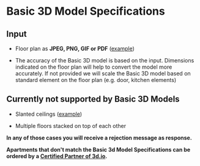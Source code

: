 # Basic 3D Model Specifications



## Input


* Floor plan as **JPEG, PNG, GIF or PDF** ([example](https://storage.3d.io/535e624259ee6b0200000484/2017-08-29_11-14-46_rsBtiq/floorplan.jpg))

* The accuracy of the Basic 3D model is based on the input. Dimensions indicated on the floor plan will help to convert the model more accurately. If not provided we will scale the Basic 3D model based on standard element on the floor plan (e.g. door, kitchen elements) 


## Currently not supported by Basic 3D Models

* Slanted ceilings ([example](https://storage.3d.io/535e624259ee6b0200000484/2017-08-29_11-38-25_9kakpS/home-2112652_960_720.jpg))

* Multiple floors stacked on top of each other

**In any of those cases you will receive a rejection message as response.**

**Apartments that don't match the Basic 3d Model Specifications can be ordered by a [Certified Partner of 3d.io](https://www.3d.io.com).**


